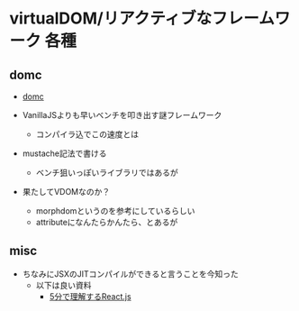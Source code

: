 # virtualDOM/リアクティブなフレームワーク 各種
## domc
- [domc](https://github.com/Freak613/domc)
- VanillaJSよりも早いベンチを叩き出す謎フレームワーク
    - コンパイラ込でこの速度とは
- mustache記法で書ける
    - ベンチ狙いっぽいライブラリではあるが

- 果たしてVDOMなのか？
    - morphdomというのを参考にしているらしい
    - attributeになんたらかんたら、とあるが

## misc
- ちなみにJSXのJITコンパイルができると言うことを今知った
    - 以下は良い資料
        - [5分で理解するReact.js](https://qiita.com/tomzoh/items/7fabe7cb57dd96425867)
